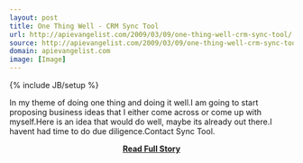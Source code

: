 ```yaml
---
layout: post
title: One Thing Well - CRM Sync Tool
url: http://apievangelist.com/2009/03/09/one-thing-well-crm-sync-tool/
source: http://apievangelist.com/2009/03/09/one-thing-well-crm-sync-tool/
domain: apievangelist.com
image: [Image]
---
```

{% include JB/setup %}<p>In my theme of doing one thing and doing it well.I am going to start proposing business ideas that I either come across or come up with myself.Here is an idea that would do well, maybe its already out there.I havent had time to do due diligence.Contact Sync Tool.</p>
<center><p><a href="http://apievangelist.com/2009/03/09/one-thing-well-crm-sync-tool/" style='padding:25px; font-sze:18px; font-weight: bold;'>Read Full Story</a></p></center>
